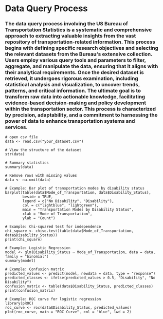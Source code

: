 # Data Query Process
### The data query process involving the US Bureau of Transportation Statistics is a systematic and comprehensive approach to extracting valuable insights from the vast repository of transportation-related information. This process begins with defining specific research objectives and selecting the relevant datasets from the Bureau's extensive collection. Users employ various query tools and parameters to filter, aggregate, and manipulate the data, ensuring that it aligns with their analytical requirements. Once the desired dataset is retrieved, it undergoes rigorous examination, including statistical analysis and visualization, to uncover trends, patterns, and critical information. The ultimate goal is to transform raw data into actionable knowledge, facilitating evidence-based decision-making and policy development within the transportation sector. This process is characterized by precision, adaptability, and a commitment to harnessing the power of data to enhance transportation systems and services.

```
# open csv file
data <- read.csv("your_dataset.csv")

# View the structure of the dataset
str(data)

# Summary statistics
summary(data)

# Remove rows with missing values
data <- na.omit(data)

# Example: Bar plot of transportation modes by disability status
barplot(table(data$Mode_of_Transportation, data$Disability_Status),
        beside = TRUE,
        legend = c("No Disability", "Disability"),
        col = c("lightblue", "lightgreen"),
        main = "Transportation Modes by Disability Status",
        xlab = "Mode of Transportation",
        ylab = "Count")

# Example: Chi-squared test for independence
chi_square <- chisq.test(table(data$Mode_of_Transportation, data$Disability_Status))
print(chi_square)

# Example: Logistic Regression
model <- glm(Disability_Status ~ Mode_of_Transportation, data = data, family = "binomial")
summary(model)

# Example: Confusion matrix
predicted_values <- predict(model, newdata = data, type = "response")
predicted_classes <- ifelse(predicted_values > 0.5, "Disability", "No Disability")
confusion_matrix <- table(data$Disability_Status, predicted_classes)
print(confusion_matrix)

# Example: ROC curve for logistic regression
library(pROC)
roc_curve <- roc(data$Disability_Status, predicted_values)
plot(roc_curve, main = "ROC Curve", col = "blue", lwd = 2)
```
